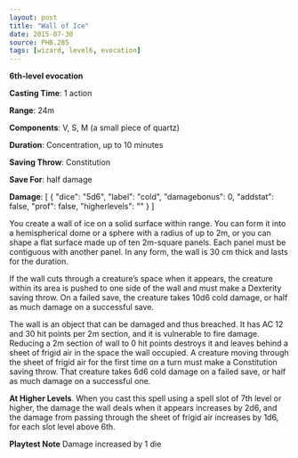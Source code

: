 ```yaml
---
layout: post
title: "Wall of Ice"
date: 2015-07-30
source: PHB.285
tags: [wizard, level6, evocation]
---
```


**6th-level evocation**

**Casting Time**: 1 action

**Range**: 24m

**Components**: V, S, M (a small piece of quartz)

**Duration**: Concentration, up to 10 minutes

**Saving Throw**: Constitution

**Save For**: half damage

**Damage**: [ { "dice": "5d6", "label": "cold", "damagebonus": 0, "addstat": false, "prof": false, "higherlevels": "" } ]

You create a wall of ice on a solid surface within range. You can form it into a hemispherical dome or a sphere with a radius of up to 2m, or you can shape a flat surface made up of ten 2m-square panels. Each panel must be contiguous with another panel. In any form, the wall is 30 cm thick and lasts for the duration.

If the wall cuts through a creature’s space when it appears, the creature within its area is pushed to one side of the wall and must make a Dexterity saving throw. On a failed save, the creature takes 10d6 cold damage, or half as much damage on a successful save.

The wall is an object that can be damaged and thus breached. It has AC 12 and 30 hit points per 2m section, and it is vulnerable to fire damage. Reducing a 2m section of wall to 0 hit points destroys it and leaves behind a sheet of frigid air in the space the wall occupied. A creature moving through the sheet of frigid air for the first time on a turn must make a Constitution saving throw. That creature takes 6d6 cold damage on a failed save, or half as much damage on a successful one.

**At Higher Levels**. When you cast this spell using a spell slot of 7th level or higher, the damage the wall deals when it appears increases by 2d6, and the damage from passing through the sheet of frigid air increases by 1d6, for each slot level above 6th.

**Playtest Note** Damage increased by 1 die
